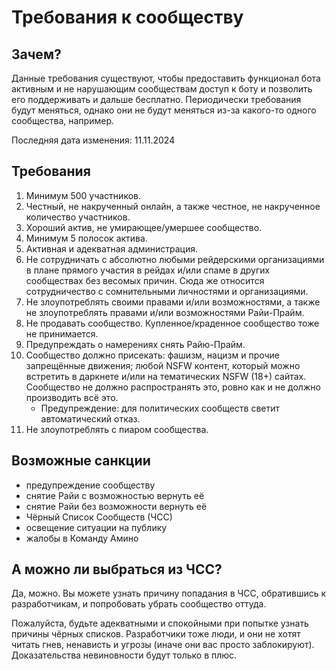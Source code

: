 # Требования к сообществу

## Зачем?

Данные требования существуют, чтобы предоставить функционал бота активным и не нарушающим сообществам доступ к боту и позволить его поддерживать и дальше бесплатно. Периодически требования будут меняться, однако они не будут меняться из-за какого-то одного сообщества, например.

Последняя дата изменения: 11.11.2024

## Требования

1. Минимум 500 участников.
2. Честный, не накрученный онлайн, а также честное, не накрученное количество участников.
3. Хороший актив, не умирающее/умершее сообщество.
4. Минимум 5 полосок актива.
5. Активная и адекватная администрация.
6. Не сотрудничать с абсолютно любыми рейдерскими организациями в плане прямого участия в рейдах и/или спаме в других сообществах без весомых причин. Сюда же относится сотрудничество с сомнительными личностями и организациями.
7. Не злоупотреблять своими правами и/или возможностями, а также не злоупотреблять правами и/или возможностями Райи-Прайм.
8. Не продавать сообщество. Купленное/краденное сообщество тоже не принимается.
9. Предупреждать о намерениях снять Райю-Прайм.
10. Сообщество должно присекать: фашизм, нацизм и прочие запрещённые движения; любой NSFW контент, который можно встретить в даркнете и/или на тематических NSFW (18+) сайтах. Сообщество не должно распространять это, ровно как и не должно производить всё это.
     - Предупреждение: для политических сообществ светит автоматический отказ.
11. Не злоупотреблять с пиаром сообщества.

## Возможные санкции

- предупреждение сообществу
- снятие Райи с возможностью вернуть её
- снятие Райи без возможности вернуть её
- Чёрный Список Сообществ (ЧСС)
- освещение ситуации на публику
- жалобы в Команду Амино

## А можно ли выбраться из ЧСС?

Да, можно. Вы можете узнать причину попадания в ЧСС, обратившись к разработчикам, и попробовать убрать сообщество оттуда.

Пожалуйста, будьте адекватными и спокойными при попытке узнать причины чёрных списков. Разработчики тоже люди, и они не хотят читать гнев, ненависть и угрозы (иначе они вас просто заблокируют). Доказательства невиновности будут только в плюс. 
